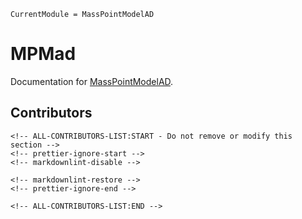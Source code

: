 ```@meta
CurrentModule = MassPointModelAD
```

# MPMad

Documentation for [MassPointModelAD](https://github.com/thealanjason/MassPointModelAD.jl).

## Contributors

```@raw html
<!-- ALL-CONTRIBUTORS-LIST:START - Do not remove or modify this section -->
<!-- prettier-ignore-start -->
<!-- markdownlint-disable -->

<!-- markdownlint-restore -->
<!-- prettier-ignore-end -->

<!-- ALL-CONTRIBUTORS-LIST:END -->
```
